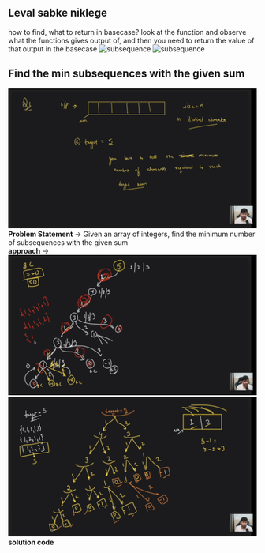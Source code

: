 ## Leval sabke niklege

how to find, what to return in basecase?
look at the function and observe what the functions gives output of, and then you need to return the value of that output in the basecase
![subsequence](/Recursion/Self%20Notes/image%20copy%207.png.png)
![subsequence](/Recursion/Self%20Notes/image%20copy%208.png.png)
## Find the min subsequences with the given sum
![subsequence](/Recursion/Self%20Notes/image%20copy%204.png)
__Problem Statement__ -> Given an array of integers, find the minimum number of subsequences with the given sum  
__approach__ -> 
![subsequence](/Recursion/Self%20Notes/image%20copy%205.png)
![subsequence](/Recursion/Self%20Notes/image%20copy%206.png)
__solution code__
